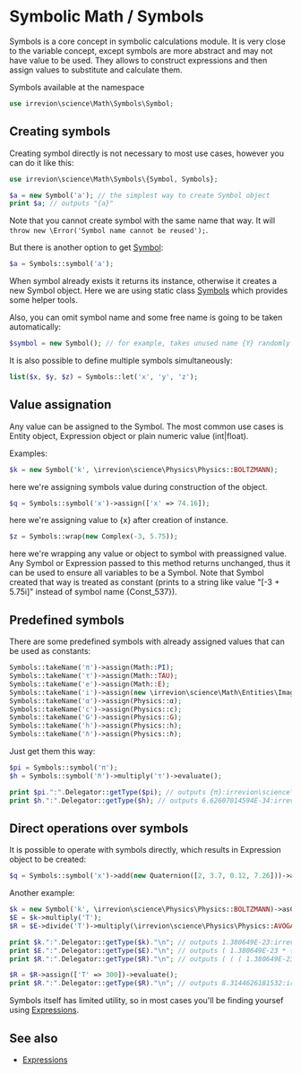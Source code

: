 # Symbolic Math / Symbols

Symbols is a core concept in symbolic calculations module. It is very close to the variable concept, except symbols are more abstract and may not have value to be used. They allows to construct expressions and then assign values to substitute and calculate them.

Symbols available at the namespace
```php
use irrevion\science\Math\Symbols\Symbol;
```

## Creating symbols

Creating symbol directly is not necessary to most use cases, however you can do it like this:
```php
use irrevion\science\Math\Symbols\{Symbol, Symbols};

$a = new Symbol('a'); // the simplest way to create Symbol object
print $a; // outputs "{a}"
```
Note that you cannot create symbol with the same name that way. It will `throw new \Error('Symbol name cannot be reused');`.

But there is another option to get [Symbol](src/Math/Symbols/Symbol.php):
```php
$a = Symbols::symbol('a');
```
When symbol already exists it returns its instance, otherwise it creates a new Symbol object. Here we are using static class [Symbols](https://github.com/irrevion/science/blob/main/src/Math/Symbols/Symbols.php) which provides some helper tools.

Also, you can omit symbol name and some free name is going to be taken automatically:
```php
$symbol = new Symbol(); // for example, takes unused name {Y} randomly
```

It is also possible to define multiple symbols simultaneously:
```php
list($x, $y, $z) = Symbols::let('x', 'y', 'z');
```

## Value assignation

Any value can be assigned to the Symbol. The most common use cases is Entity object, Expression object or plain numeric value (int|float).

Examples:
```php
$k = new Symbol('k', \irrevion\science\Physics\Physics::BOLTZMANN);
```
here we're assigning symbols value during construction of the object.

```php
$q = Symbols::symbol('x')->assign(['x' => 74.16]);
```
here we're assigning value to {x} after creation of instance.

```php
$z = Symbols::wrap(new Complex(-3, 5.75));
```
here we're wrapping any value or object to symbol with preassigned value. Any Symbol or Expression passed to this method returns unchanged, thus it can be used to ensure all variables to be a Symbol. Note that Symbol created that way is treated as constant (prints to a string like value "[-3 + 5.75i]" instead of symbol name {Const_537}).


## Predefined symbols

There are some predefined symbols with already assigned values that can be used as constants:
```php
Symbols::takeName('π')->assign(Math::PI);
Symbols::takeName('τ')->assign(Math::TAU);
Symbols::takeName('e')->assign(Math::E);
Symbols::takeName('i')->assign(new \irrevion\science\Math\Entities\Imaginary(1));
Symbols::takeName('α')->assign(Physics::α);
Symbols::takeName('c')->assign(Physics::c);
Symbols::takeName('G')->assign(Physics::G);
Symbols::takeName('h')->assign(Physics::h);
Symbols::takeName('ℏ')->assign(Physics::ℏ);
```
Just get them this way:
```php
$pi = Symbols::symbol('π');
$h = Symbols::symbol('ℏ')->multiply('τ')->evaluate();

print $pi.":".Delegator::getType($pi); // outputs {π}:irrevion\science\Math\Symbols\Symbol
print $h.":".Delegator::getType($h); // outputs 6.62607014594E-34:irrevion\science\Math\Entities\Scalar
```


## Direct operations over symbols

It is possible to operate with symbols directly, which results in Expression object to be created:
```php
$q = Symbols::symbol('x')->add(new Quaternion([2, 3.7, 0.12, 7.26]))->assign(['x' => 74.16])->evaluate();
```

Another example:
```php
$k = new Symbol('k', \irrevion\science\Physics\Physics::BOLTZMANN)->asConst();
$E = $k->multiply('T');
$R = $E->divide('T')->multiply(\irrevion\science\Physics\Physics::AVOGADRO);

print $k.":".Delegator::getType($k)."\n"; // outputs 1.380649E-23:irrevion\science\Math\Symbols\Symbol
print $E.":".Delegator::getType($E)."\n"; // outputs ( 1.380649E-23 * {T} ):irrevion\science\Math\Symbols\Expression
print $R.":".Delegator::getType($R)."\n"; // outputs ( ( ( 1.380649E-23 * {T} ) / {T} ) * 6.02214076E+23 ):irrevion\science\Math\Symbols\Expression

$R = $R->assign(['T' => 300])->evaluate();
print $R.":".Delegator::getType($R)."\n"; // outputs 8.3144626181532:irrevion\science\Math\Entities\Scalar, which is https://en.wikipedia.org/wiki/Gas_constant
```

Symbols itself has limited utility, so in most cases you'll be finding yoursef using [Expressions](./Expressions.md).


## See also

<!-- - [Operations](./Operations.md)-->
- [Expressions](./Expressions.md)